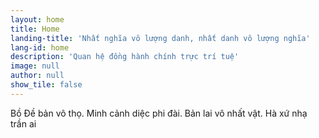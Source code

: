 ```yaml
---
layout: home
title: Home
landing-title: 'Nhất nghĩa vô lượng danh, nhất danh vô lượng nghĩa'
lang-id: home
description: 'Quan hệ đồng hành chính trực trí tuệ'
image: null
author: null
show_tile: false
---
```


Bồ Đề bản vô thọ. Minh cảnh diệc phi đài. Bản lai vô nhất vật. Hà xứ nhạ trần ai
